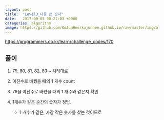 ```yaml
---
layout: post
title:  "Level3_다음 큰 숫자"
date:   2017-09-05 00:27:03 +0900
categories: algorithm
image: https://github.com/KoJunHee/kojunhee.github.io/raw/master/img/algorithm.png
---
```



<https://programmers.co.kr/learn/challenge_codes/170>

## 풀이


1.  79, 80, 81, 82, 83 ~ 차례대로

2. 이진수로 바꿨을 때의 1 개수 count

3. 78을 이진수로 바꿨을 때의 1 개수와 같은지 확인

4. 1개수가 같은 순간의 숫자가 정답.                         
	
	* 1 개수가 같은, 가장 작은 숫자를 찾는 것이므로

